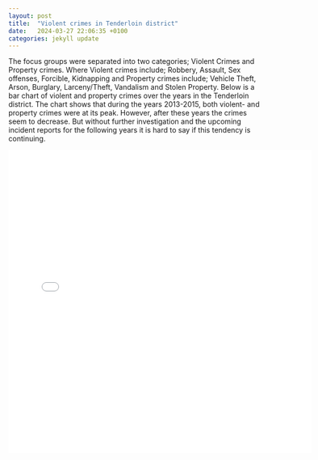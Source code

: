 ```yaml
---
layout: post
title:  "Violent crimes in Tenderloin district"
date:   2024-03-27 22:06:35 +0100
categories: jekyll update
---
```


The focus groups were separated into two categories; Violent Crimes and Property crimes. Where Violent crimes include; Robbery, Assault, Sex offenses, Forcible, Kidnapping and Property crimes include; Vehicle Theft, Arson, Burglary, Larceny/Theft, Vandalism and Stolen Property. Below is a bar chart of violent and property crimes over the years in the Tenderloin district. The chart shows that during the years 2013-2015, both violent- and property crimes were at its peak. However, after these years the crimes seem to decrease. But without further investigation and the upcoming incident reports for the following years it is hard to say if this tendency is continuing. 
<iframe src="{{site.baseurl}}/assets/images/annual_crime_counts.html" width="600" height="600" style="border:none;"></iframe>


